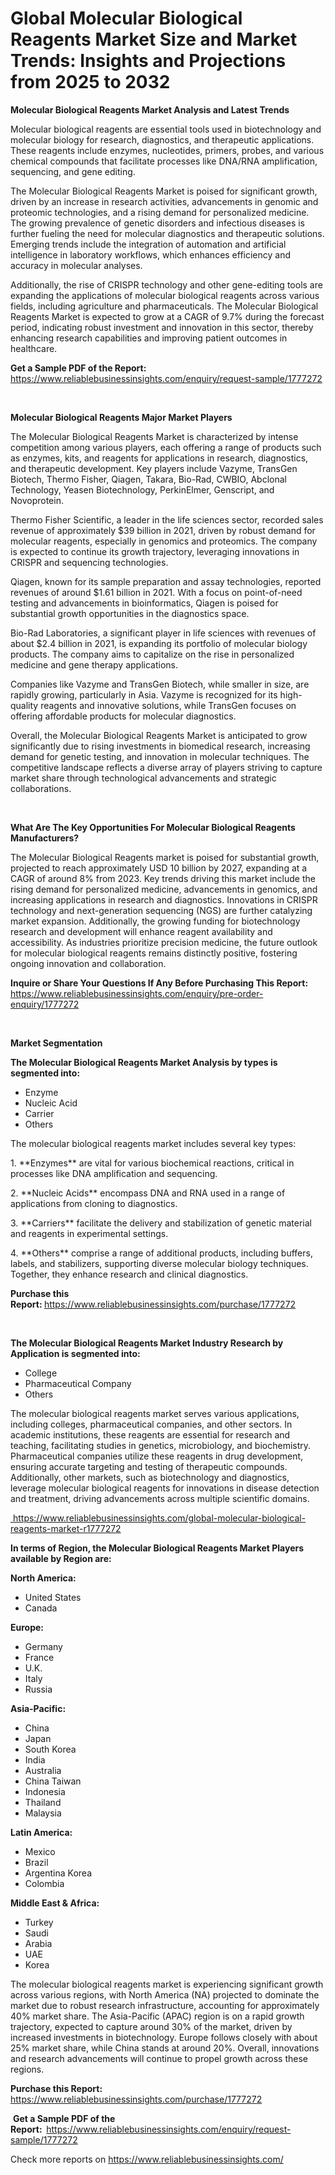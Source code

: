 <p><h1>Global Molecular Biological Reagents Market Size and Market Trends: Insights and Projections from 2025 to 2032</h1></p><p><strong>Molecular Biological Reagents Market Analysis and Latest Trends</strong></p>
<p><p>Molecular biological reagents are essential tools used in biotechnology and molecular biology for research, diagnostics, and therapeutic applications. These reagents include enzymes, nucleotides, primers, probes, and various chemical compounds that facilitate processes like DNA/RNA amplification, sequencing, and gene editing. </p><p>The Molecular Biological Reagents Market is poised for significant growth, driven by an increase in research activities, advancements in genomic and proteomic technologies, and a rising demand for personalized medicine. The growing prevalence of genetic disorders and infectious diseases is further fueling the need for molecular diagnostics and therapeutic solutions. Emerging trends include the integration of automation and artificial intelligence in laboratory workflows, which enhances efficiency and accuracy in molecular analyses. </p><p>Additionally, the rise of CRISPR technology and other gene-editing tools are expanding the applications of molecular biological reagents across various fields, including agriculture and pharmaceuticals. The Molecular Biological Reagents Market is expected to grow at a CAGR of 9.7% during the forecast period, indicating robust investment and innovation in this sector, thereby enhancing research capabilities and improving patient outcomes in healthcare.</p></p>
<p><strong>Get a Sample PDF of the Report:&nbsp;</strong> <a href="https://www.reliablebusinessinsights.com/enquiry/request-sample/1777272?utm_campaign=3360&utm_medium=2&utm_source=Github&utm_content=ia&utm_term=09032025&utm_id=molecular-biological-reagents">https://www.reliablebusinessinsights.com/enquiry/request-sample/1777272</a></p>
<p>&nbsp;</p>
<p><strong>Molecular Biological Reagents Major Market Players</strong></p>
<p><p>The Molecular Biological Reagents Market is characterized by intense competition among various players, each offering a range of products such as enzymes, kits, and reagents for applications in research, diagnostics, and therapeutic development. Key players include Vazyme, TransGen Biotech, Thermo Fisher, Qiagen, Takara, Bio-Rad, CWBIO, Abclonal Technology, Yeasen Biotechnology, PerkinElmer, Genscript, and Novoprotein.</p><p>Thermo Fisher Scientific, a leader in the life sciences sector, recorded sales revenue of approximately $39 billion in 2021, driven by robust demand for molecular reagents, especially in genomics and proteomics. The company is expected to continue its growth trajectory, leveraging innovations in CRISPR and sequencing technologies.</p><p>Qiagen, known for its sample preparation and assay technologies, reported revenues of around $1.61 billion in 2021. With a focus on point-of-need testing and advancements in bioinformatics, Qiagen is poised for substantial growth opportunities in the diagnostics space.</p><p>Bio-Rad Laboratories, a significant player in life sciences with revenues of about $2.4 billion in 2021, is expanding its portfolio of molecular biology products. The company aims to capitalize on the rise in personalized medicine and gene therapy applications.</p><p>Companies like Vazyme and TransGen Biotech, while smaller in size, are rapidly growing, particularly in Asia. Vazyme is recognized for its high-quality reagents and innovative solutions, while TransGen focuses on offering affordable products for molecular diagnostics.</p><p>Overall, the Molecular Biological Reagents Market is anticipated to grow significantly due to rising investments in biomedical research, increasing demand for genetic testing, and innovation in molecular techniques. The competitive landscape reflects a diverse array of players striving to capture market share through technological advancements and strategic collaborations.</p></p>
<p>&nbsp;</p>
<p><strong>What Are The Key Opportunities For Molecular Biological Reagents Manufacturers?</strong></p>
<p><p>The Molecular Biological Reagents market is poised for substantial growth, projected to reach approximately USD 10 billion by 2027, expanding at a CAGR of around 8% from 2023. Key trends driving this market include the rising demand for personalized medicine, advancements in genomics, and increasing applications in research and diagnostics. Innovations in CRISPR technology and next-generation sequencing (NGS) are further catalyzing market expansion. Additionally, the growing funding for biotechnology research and development will enhance reagent availability and accessibility. As industries prioritize precision medicine, the future outlook for molecular biological reagents remains distinctly positive, fostering ongoing innovation and collaboration.</p></p>
<p><strong>Inquire or Share Your Questions If Any Before Purchasing This Report:</strong> <a href="https://www.reliablebusinessinsights.com/enquiry/pre-order-enquiry/1777272?utm_campaign=3360&utm_medium=2&utm_source=Github&utm_content=ia&utm_term=09032025&utm_id=molecular-biological-reagents">https://www.reliablebusinessinsights.com/enquiry/pre-order-enquiry/1777272</a></p>
<p>&nbsp;</p>
<p><strong>Market Segmentation</strong></p>
<p><strong>The Molecular Biological Reagents Market Analysis by types is segmented into:</strong></p>
<p><ul><li>Enzyme</li><li>Nucleic Acid</li><li>Carrier</li><li>Others</li></ul></p>
<p><p>The molecular biological reagents market includes several key types: </p><p>1. **Enzymes** are vital for various biochemical reactions, critical in processes like DNA amplification and sequencing.</p><p>2. **Nucleic Acids** encompass DNA and RNA used in a range of applications from cloning to diagnostics.</p><p>3. **Carriers** facilitate the delivery and stabilization of genetic material and reagents in experimental settings.</p><p>4. **Others** comprise a range of additional products, including buffers, labels, and stabilizers, supporting diverse molecular biology techniques. Together, they enhance research and clinical diagnostics.</p></p>
<p><strong>Purchase this Report:&nbsp;</strong><a href="https://www.reliablebusinessinsights.com/purchase/1777272?utm_campaign=3360&utm_medium=2&utm_source=Github&utm_content=ia&utm_term=09032025&utm_id=molecular-biological-reagents">https://www.reliablebusinessinsights.com/purchase/1777272</a></p>
<p>&nbsp;</p>
<p><strong>The Molecular Biological Reagents Market Industry Research by Application is segmented into:</strong></p>
<p><ul><li>College</li><li>Pharmaceutical Company</li><li>Others</li></ul></p>
<p><p>The molecular biological reagents market serves various applications, including colleges, pharmaceutical companies, and other sectors. In academic institutions, these reagents are essential for research and teaching, facilitating studies in genetics, microbiology, and biochemistry. Pharmaceutical companies utilize these reagents in drug development, ensuring accurate targeting and testing of therapeutic compounds. Additionally, other markets, such as biotechnology and diagnostics, leverage molecular biological reagents for innovations in disease detection and treatment, driving advancements across multiple scientific domains.</p></p>
<p><a href="https://www.reliablebusinessinsights.com/global-molecular-biological-reagents-market-r1777272?utm_campaign=3360&utm_medium=2&utm_source=Github&utm_content=ia&utm_term=09032025&utm_id=molecular-biological-reagents">&nbsp;https://www.reliablebusinessinsights.com/global-molecular-biological-reagents-market-r1777272</a></p>
<p><strong>In terms of Region, the Molecular Biological Reagents Market Players available by Region are:</strong></p>
<p>
    <p> <strong> North America: </strong>
        <ul>
            <li>United States</li>
            <li>Canada</li>
        </ul>
        </p> 
    <p> <strong> Europe: </strong>
        <ul>
            <li>Germany</li>
            <li>France</li>
            <li>U.K.</li>
            <li>Italy</li>
            <li>Russia</li>
        </ul>
        </p> 
    <p> <strong> Asia-Pacific: </strong>
        <ul>
            <li>China</li>
            <li>Japan</li>
            <li>South Korea</li>
            <li>India</li>
            <li>Australia</li>
            <li>China Taiwan</li>
            <li>Indonesia</li>
            <li>Thailand</li>
            <li>Malaysia</li>
        </ul>
        </p> 
    <p> <strong> Latin America: </strong>
        <ul>
            <li>Mexico</li>
            <li>Brazil</li>
            <li>Argentina Korea</li>
            <li>Colombia</li>
        </ul>
        </p> 
    <p> <strong> Middle East & Africa: </strong>
        <ul>
            <li>Turkey</li>
            <li>Saudi</li>
            <li>Arabia</li>
            <li>UAE</li>
            <li>Korea</li>
        </ul>
    </p>
    </p>
<p><p>The molecular biological reagents market is experiencing significant growth across various regions, with North America (NA) projected to dominate the market due to robust research infrastructure, accounting for approximately 40% market share. The Asia-Pacific (APAC) region is on a rapid growth trajectory, expected to capture around 30% of the market, driven by increased investments in biotechnology. Europe follows closely with about 25% market share, while China stands at around 20%. Overall, innovations and research advancements will continue to propel growth across these regions.</p></p>
<p><strong>Purchase this Report: </strong><a href="https://www.reliablebusinessinsights.com/purchase/1777272?utm_campaign=3360&utm_medium=2&utm_source=Github&utm_content=ia&utm_term=09032025&utm_id=molecular-biological-reagents">https://www.reliablebusinessinsights.com/purchase/1777272</a></p>
<p>&nbsp;<strong>Get a Sample PDF of the Report:&nbsp;&nbsp;</strong><a href="https://www.reliablebusinessinsights.com/enquiry/request-sample/1777272?utm_campaign=3360&utm_medium=2&utm_source=Github&utm_content=ia&utm_term=09032025&utm_id=molecular-biological-reagents">https://www.reliablebusinessinsights.com/enquiry/request-sample/1777272</a></p>
<p><strong></strong></p>
<p>Check more reports on <a href="https://www.reliablebusinessinsights.com/?utm_campaign=3360&utm_medium=2&utm_source=Github&utm_content=ia&utm_term=09032025&utm_id=molecular-biological-reagents">https://www.reliablebusinessinsights.com/</a></p>